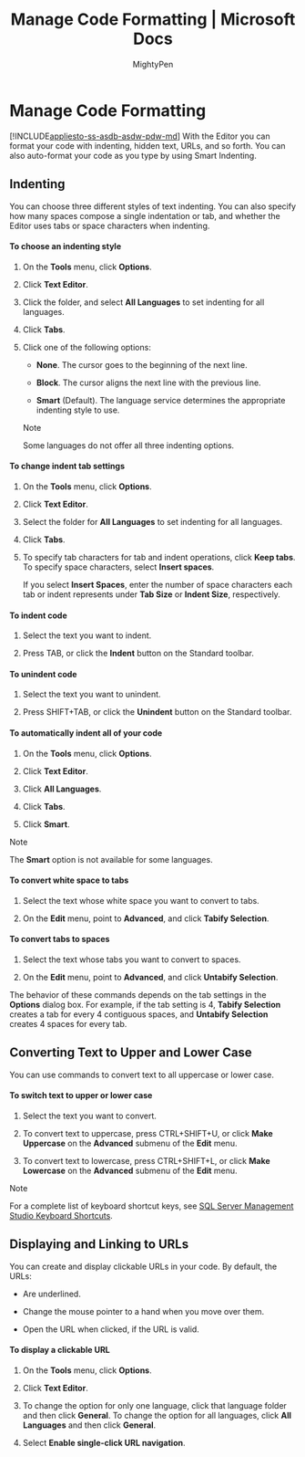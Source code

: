 ﻿---
title: "Manage Code Formatting | Microsoft Docs"
ms.custom: ""
ms.date: "03/01/2017"
ms.prod: sql
ms.technology: ssms
ms.reviewer: ""
ms.suite: "sql"
ms.tgt_pltfrm: ""
ms.topic: conceptual
helpviewer_keywords: 
  - "indenting code [SQL Server]"
  - "displaying URLs"
  - "code formatting [SQL Server Management Studio]"
  - "collapsing text"
  - "formats [SQL Server], code formatting in SQL Server Management Studio"
  - "hiding text"
  - "formats [SQL Server]"
  - "text [SQL Server], code formats"
  - "automatic indentation"
  - "converting text to lower case"
  - "Query Editor [SQL Server Management Studio], managing code formats"
  - "URL displayed in code [SQL Server Management Studio]"
  - "converting text to upper case"
  - "text [SQL Server]"
  - "unindenting code"
ms.assetid: ddbac4d2-6bdc-4467-a352-e869ec880eed
caps.latest.revision: 23
author: MightyPen
ms.author: genemi
manager: craigg
monikerRange: ">= aps-pdw-2016 || = azuresqldb-current || = azure-sqldw-latest || >= sql-server-2016 || = sqlallproducts-allversions"
---
# Manage Code Formatting
[!INCLUDE[appliesto-ss-asdb-asdw-pdw-md](../../includes/appliesto-ss-asdb-asdw-pdw-md.md)]
  With the Editor you can format your code with indenting, hidden text, URLs, and so forth. You can also auto-format your code as you type by using Smart Indenting.  
  
## Indenting  
 You can choose three different styles of text indenting. You can also specify how many spaces compose a single indentation or tab, and whether the Editor uses tabs or space characters when indenting.  
  
#### To choose an indenting style  
  
1.  On the **Tools** menu, click **Options**.  
  
2.  Click **Text Editor**.  
  
3.  Click the folder, and select **All Languages** to set indenting for all languages.  
  
4.  Click **Tabs**.  
  
5.  Click one of the following options:  
  
    -   **None**. The cursor goes to the beginning of the next line.  
  
    -   **Block**. The cursor aligns the next line with the previous line.  
  
    -   **Smart** (Default). The language service determines the appropriate indenting style to use.  
  
    > [!NOTE]  
    >  Some languages do not offer all three indenting options.  
  
#### To change indent tab settings  
  
1.  On the **Tools** menu, click **Options**.  
  
2.  Click **Text Editor**.  
  
3.  Select the folder for **All Languages** to set indenting for all languages.  
  
4.  Click **Tabs**.  
  
5.  To specify tab characters for tab and indent operations, click **Keep tabs**. To specify space characters, select **Insert spaces**.  
  
     If you select **Insert Spaces**, enter the number of space characters each tab or indent represents under **Tab Size** or **Indent Size**, respectively.  
  
#### To indent code  
  
1.  Select the text you want to indent.  
  
2.  Press TAB, or click the **Indent** button on the Standard toolbar.  
  
#### To unindent code  
  
1.  Select the text you want to unindent.  
  
2.  Press SHIFT+TAB, or click the **Unindent** button on the Standard toolbar.  
  
#### To automatically indent all of your code  
  
1.  On the **Tools** menu, click **Options**.  
  
2.  Click **Text Editor**.  
  
3.  Click **All Languages**.  
  
4.  Click **Tabs**.  
  
5.  Click **Smart**.  
  
> [!NOTE]  
>  The **Smart** option is not available for some languages.  
  
#### To convert white space to tabs  
  
1.  Select the text whose white space you want to convert to tabs.  
  
2.  On the **Edit** menu, point to **Advanced**, and click **Tabify Selection**.  
  
#### To convert tabs to spaces  
  
1.  Select the text whose tabs you want to convert to spaces.  
  
2.  On the **Edit** menu, point to **Advanced**, and click **Untabify Selection**.  
  
 The behavior of these commands depends on the tab settings in the **Options** dialog box. For example, if the tab setting is 4, **Tabify Selection** creates a tab for every 4 contiguous spaces, and **Untabify Selection** creates 4 spaces for every tab.  
  
## Converting Text to Upper and Lower Case  
 You can use commands to convert text to all uppercase or lower case.  
  
#### To switch text to upper or lower case  
  
1.  Select the text you want to convert.  
  
2.  To convert text to uppercase, press CTRL+SHIFT+U, or click **Make Uppercase** on the **Advanced** submenu of the **Edit** menu.  
  
3.  To convert text to lowercase, press CTRL+SHIFT+L, or click **Make Lowercase** on the **Advanced** submenu of the **Edit** menu.  
  
> [!NOTE]  
>  For a complete list of keyboard shortcut keys, see [SQL Server Management Studio Keyboard Shortcuts](../../tools/sql-server-management-studio/sql-server-management-studio-keyboard-shortcuts.md).  
  
## Displaying and Linking to URLs  
 You can create and display clickable URLs in your code. By default, the URLs:  
  
-   Are underlined.  
  
-   Change the mouse pointer to a hand when you move over them.  
  
-   Open the URL when clicked, if the URL is valid.  
  
#### To display a clickable URL  
  
1.  On the **Tools** menu, click **Options**.  
  
2.  Click **Text Editor**.  
  
3.  To change the option for only one language, click that language folder and then click **General**. To change the option for all languages, click **All Languages** and then click **General**.  
  
4.  Select **Enable single-click URL navigation**.  
  
  
